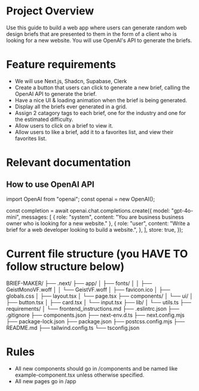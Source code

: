 # Project Overview

Use this guide to build a web app where users can generate random web design briefs that are presented to them in the form of a client who is looking for a new website. You will use OpenAI's API to generate the briefs.

# Feature requirements

- We will use Next.js, Shadcn, Supabase, Clerk
- Create a button that users can click to generate a new brief, calling the OpenAI API to generate the brief.
- Have a nice UI & loading animation when the brief is being generated.
- Display all the briefs ever generated in a grid.
- Assign 2 catagory tags to each brief, one for the industry and one for the estimated difficulty.
- Allow users to click on a brief to view it.
- Allow users to like a brief, add it to a favorites list, and view their favorites list.

# Relevant documentation

## How to use OpenAI API

import OpenAI from "openai";
const openai = new OpenAI();

const completion = await openai.chat.completions.create({
model: "gpt-4o-mini",
messages: [
{ role: "system", content: "You are business business owner who is looking for a new website." },
{
role: "user",
content: "Write a brief for a web developer looking to build a website.",
},
],
store: true,
});

# Current file structure (you HAVE TO follow structure below)

BRIEF-MAKER/
├── .next/
├── app/
│ ├── fonts/
│ │ ├── GeistMonoVF.woff
│ │ └── GeistVF.woff
│ ├── favicon.ico
│ ├── globals.css
│ ├── layout.tsx
│ └── page.tsx
├── components/
│ └── ui/
│ ├── button.tsx
│ ├── card.tsx
│ └── input.tsx
├── lib/
│ └── utils.ts
├── requirements/
│ └── frontend_instructions.md
├── .eslintrc.json
├── .gitignore
├── components.json
├── next-env.d.ts
├── next.config.mjs
├── package-lock.json
├── package.json
├── postcss.config.mjs
├── README.md
├── tailwind.config.ts
└── tsconfig.json

# Rules

- All new components should go in /components and be named like example-component.tsx unless otherwise specified.
- All new pages go in /app
